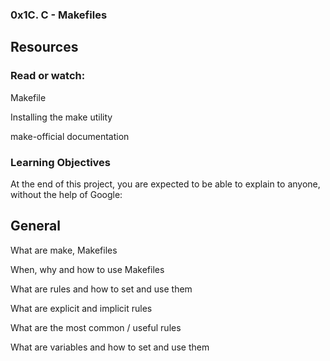 ### 0x1C. C - Makefiles

## Resources

### Read or watch:

Makefile

Installing the make utility

make-official documentation

### Learning Objectives

At the end of this project, you are expected to be able to explain to anyone, without the help of Google:

## General

What are make, Makefiles

When, why and how to use Makefiles

What are rules and how to set and use them

What are explicit and implicit rules

What are the most common / useful rules

What are variables and how to set and use them
